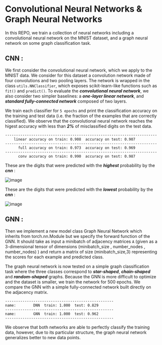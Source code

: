 # Convolutional Neural Networks & Graph Neural Networks

In this REPO, we train a collection of neural networks including a convolutional neural network on the MNIST dataset, and a graph neural network on some graph classification task.

## CNN :

We first consider the convolutional neural network, which we apply to the MNIST data.
We consider for this dataset a convolution network made of four convolutions and two pooling layers.
The network is wrapped in the class `utils.NNClassifier`, which exposes scikit-learn-like functions such as `fit()` and `predict()`. To evaluate the ***convolutional neural network***, we also consider two simpler baselines: a ***one-layer linear network***, and ***standard fully-connected network*** composed of two layers.


We train each classifier for `5 epochs` and print the classification accuracy on the training and test data (i.e. the fraction of the examples that are correctly classified). 
We observe that the convolutional neural network reaches the higest accuracy with less than ***2%*** of misclassified digits on the test data.

```
----------------------------------------------------------------------
    linear accuracy on train: 0.908  accuracy on test: 0.907
----------------------------------------------------------------------
      full accuracy on train: 0.973  accuracy on test: 0.969
----------------------------------------------------------------------
      conv accuracy on train: 0.990  accuracy on test: 0.987

```



These are the digits that were predicted with the ***highest*** probability by the ***cnn*** :

![image](https://user-images.githubusercontent.com/85687148/126724962-dba4324b-49a7-4505-8e2e-cdb8c0ff71a7.png)

These are the digits that were predicted with the ***lowest*** probability by the ***cnn*** :

![image](https://user-images.githubusercontent.com/85687148/126724997-52f695bd-a489-40c6-85a9-bee35b770ba4.png)

## GNN :

Then we implement a new model class Graph Neural Network which inherits from torch.nn.Module but we specify the forward function of the GNN. It should take as input a minibatch of adjacency matrices `A` (given as a 3-dimensional tensor of dimensions (minibatch_size , number_nodes , number_nodes) ) and return a matrix of size (minibatch_size,3) representing the scores for each example and predicted class.


The graph neural network is now tested on a simple graph classification task where the three classes correspond to ***star-shaped***, ***chain-shaped*** and ***random-shaped*** graphs. Because the GNN is more difficult to optimize and the dataset is smaller, we train the network for 500 epochs. We compare the GNN with a simple fully-connected network built directly on the adjacency matrix.

```
--------------------------------------------------
name:        DNN  train: 1.000  test: 0.829
--------------------------------------------------
name:        GNN  train: 1.000  test: 0.962
--------------------------------------------------

```

We observe that both networks are able to perfectly classify the training data, however, due to its particular structure, the graph neural network generalizes better to new data points.






